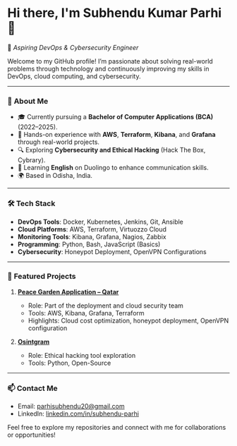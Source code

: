 # Hi there, I'm Subhendu Kumar Parhi 👋

🌟 *Aspiring DevOps & Cybersecurity Engineer*  

Welcome to my GitHub profile! I’m passionate about solving real-world problems through technology and continuously improving my skills in DevOps, cloud computing, and cybersecurity.  

---

### 🌱 **About Me**
- 🎓 Currently pursuing a **Bachelor of Computer Applications (BCA)** (2022–2025).  
- 🚀 Hands-on experience with **AWS**, **Terraform**, **Kibana**, and **Grafana** through real-world projects.  
- 🔍 Exploring **Cybersecurity and Ethical Hacking** (Hack The Box, Cybrary).  
- 📖 Learning **English** on Duolingo to enhance communication skills.  
- 🌍 Based in Odisha, India.

---

### 🛠 **Tech Stack**
- **DevOps Tools**: Docker, Kubernetes, Jenkins, Git, Ansible  
- **Cloud Platforms**: AWS, Terraform, Virtuozzo Cloud  
- **Monitoring Tools**: Kibana, Grafana, Nagios, Zabbix  
- **Programming**: Python, Bash, JavaScript (Basics)  
- **Cybersecurity**: Honeypot Deployment, OpenVPN Configurations  

---

### 🌟 **Featured Projects**
1. **[Peace Garden Application – Qatar](#)**  
   - Role: Part of the deployment and cloud security team  
   - Tools: AWS, Kibana, Grafana, Terraform  
   - Highlights: Cloud cost optimization, honeypot deployment, OpenVPN configuration  

2. **[Osintgram](#)**  
   - Role: Ethical hacking tool exploration  
   - Tools: Python, Open-Source  

---

### 📫 **Contact Me**
- Email: [parhisubhendu20@gmail.com](mailto:parhisubhendu20@gmail.com)  
- LinkedIn: [linkedin.com/in/subhendu-parhi](https://www.linkedin.com/in/subhendu-parhi)

Feel free to explore my repositories and connect with me for collaborations or opportunities!
